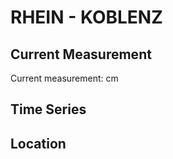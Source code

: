 # RHEIN - KOBLENZ

## Current Measurement

Current measurement: <Value topic="rivers/pegel-online/RHEIN/KOBLENZ/measurementValue"/> cm

## Time Series

<TimeSeries topic="rivers/pegel-online/RHEIN/KOBLENZ/measurementValue" period="week" />

## Location

<WorldMap>
  <Marker lat="50.35863951540208" lon="7.604740541656208" labelTopic="rivers/pegel-online/RHEIN/KOBLENZ" />
</WorldMap>
